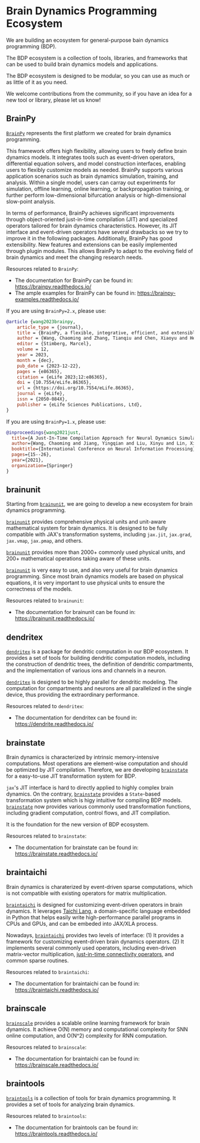 # Brain Dynamics Programming Ecosystem 


We are building an ecosystem for general-purpose bain dynamics programming (BDP).

The BDP ecosystem is a collection of tools, libraries, and frameworks that can be used to build brain dynamics models and applications.

The BDP ecosystem is designed to be modular, so you can use as much or as little of it as you need. 

We welcome contributions from the community, so if you have an idea for a new tool or library, please let us know!



## BrainPy

[``BrainPy``](https://github.com/brainpy/BrainPy) represents the first platform we created for brain dynamics programming. 

This framework offers high flexibility, allowing users to freely define brain dynamics models. It integrates tools such as event-driven operators, differential equation solvers, and model construction interfaces, enabling users to flexibly customize models as needed. BrainPy supports various application scenarios such as brain dynamics simulation, training, and analysis. Within a single model, users can carray out experiments for simulation, offline learning, online learning, or backpropagation training, or further perform low-dimensional bifurcation analysis or high-dimensional slow-point analysis. 

In terms of performance, BrainPy achieves significant improvements through object-oriented just-in-time compilation (JIT) and specialized operators tailored for brain dynamics characteristics. However, its JIT interface and event-driven operators have several drawbacks so we try to improve it in the following packages. Additionally, BrainPy has good extensibility. New features and extensions can be easily implemented through plugin modules. This allows BrainPy to adapt to the evolving field of brain dynamics and meet the changing research needs. 

Resources related to ``BrainPy``:

- The documentation for BrainPy can be found in: https://brainpy.readthedocs.io/
- The ample examples for BrainPy can be found in: https://brainpy-examples.readthedocs.io/


If you are using `BrainPy=2.x`, please use:

```bibtex
@article {wang2023brainpy,
    article_type = {journal},
    title = {BrainPy, a flexible, integrative, efficient, and extensible framework for general-purpose brain dynamics programming},
    author = {Wang, Chaoming and Zhang, Tianqiu and Chen, Xiaoyu and He, Sichao and Li, Shangyang and Wu, Si},
    editor = {Stimberg, Marcel},
    volume = 12,
    year = 2023,
    month = {dec},
    pub_date = {2023-12-22},
    pages = {e86365},
    citation = {eLife 2023;12:e86365},
    doi = {10.7554/eLife.86365},
    url = {https://doi.org/10.7554/eLife.86365},
    journal = {eLife},
    issn = {2050-084X},
    publisher = {eLife Sciences Publications, Ltd},
}
```


If you are using `BrainPy=1.x`, please use:

```bibtex
@inproceedings{wang2021just,
  title={A Just-In-Time Compilation Approach for Neural Dynamics Simulation},
  author={Wang, Chaoming and Jiang, Yingqian and Liu, Xinyu and Lin, Xiaohan and Zou, Xiaolong and Ji, Zilong and Wu, Si},
  booktitle={International Conference on Neural Information Processing},
  pages={15--26},
  year={2021},
  organization={Springer}
}
```



## brainunit

Starting from [``brainunit``](https://github.com/chaoming0625/brainunit), we are going to develop a new ecosystem for brain dynamics programming.

[``brainunit``](https://github.com/chaoming0625/brainunit) provides comprehensive physical units and unit-aware mathematical system for brain dynamics. It is designed to be fully compatible with JAX's transformation systems, including ``jax.jit``, ``jax.grad``, ``jax.vmap``, ``jax.pmap``, and others. 

[``brainunit``](https://github.com/chaoming0625/brainunit) provides more than 2000+ commonly used physical units, and 200+ mathematical operations taking aware of these units. 

[``brainunit``](https://github.com/chaoming0625/brainunit) is very easy to use, and also very useful for brain dynamics programming. Since most brain dynamics models are based on physical equations, it is very important to use physical units to ensure the correctness of the models.


Resources related to ``brainunit``:

- The documentation for brainunit can be found in: https://brainunit.readthedocs.io/



dendritex
---------

[``dendritex``](https://github.com/chaoming0625/dendritex) is a package for dendritic computation in our BDP ecosystem. It provides a set of tools for building dendritic computation models, including the construction of dendritic trees, the definition of dendritic compartments, and the implementation of various ions and channels in a neuron.

[``dendritex``](https://github.com/chaoming0625/dendritex) is designed to be highly parallel for dendritic modeling. The computation for compartments and neurons are all parallelized in the single device, thus providing the extraordinary performance. 


Resources related to ``dendritex``:

- The documentation for dendritex can be found in: https://dendrite.readthedocs.io/



brainstate
----------

Brain dynamics is characterized by intrinsic memory-intensive computations. Most operations are element-wise computation and should be optimized by JIT compilation. Therefore, we are developing [``brainstate``](https://github.com/chaoming0625/brainstate) for a easy-to-use JIT transformation system for BDP.

``jax``'s JIT interface is hard to directly applied to highly complex brain dynamics. On the contrary,  [``brainstate``](https://github.com/chaoming0625/brainstate) provides a ``State``-based transformation system which is higy intuitive for compiling BDP models. [``brainstate``](https://github.com/chaoming0625/brainstate) now provides various commonly used transformation functions, including gradient computation, control flows, and JIT compilation. 

It is the foundation for the new version of BDP ecosystem. 

Resources related to ``brainstate``:

- The documentation for brainstate can be found in: https://brainstate.readthedocs.io/



braintaichi
-----------

Brain dynamics is charaterized by event-driven sparse computations, which is not compatible with existing operators for matrix multiplication. 

[``braintaichi``](https://github.com/chaoming0625/braintaichi) is designed for customizing event-driven operators in brain dynamics. It leverages [Taichi Lang](https://www.taichi-lang.org/), a domain-specific language embedded in Python that helps easily write high-performance parallel programs in CPUs and GPUs, and can be embeded into JAX/XLA process. 

Nowadays, [``braintaichi``](https://github.com/chaoming0625/braintaichi) provides two levels of interface: (1) It provides a framework for customizing event-driven brain dynamics operators. (2) It implements several commonly used operators, including even-driven matrix-vector multiplication, [just-in-time connectivity operators](https://arxiv.org/abs/2311.05106), and common sparse routines. 


Resources related to ``braintaichi``:

- The documentation for braintaichi can be found in: https://braintaichi.readthedocs.io/




brainscale
-----------

[``brainscale``](https://github.com/chaoming0625/brainscale) provides a scalable online learning framework for brain dynamics. It achieve O(N) memory and computational complexity for SNN online computation, and O(N^2) complexity for RNN computation. 

Resources related to ``brainscale``:

- The documentation for braintaichi can be found in: https://brainscale.readthedocs.io/




braintools
-----------

[``braintools``](https://github.com/chaoming0625/braintools) is a collection of tools for brain dynamics programming. It provides a set of tools for analyzing brain dynamics.


Resources related to ``braintools``:

- The documentation for braintools can be found in: https://braintools.readthedocs.io/

